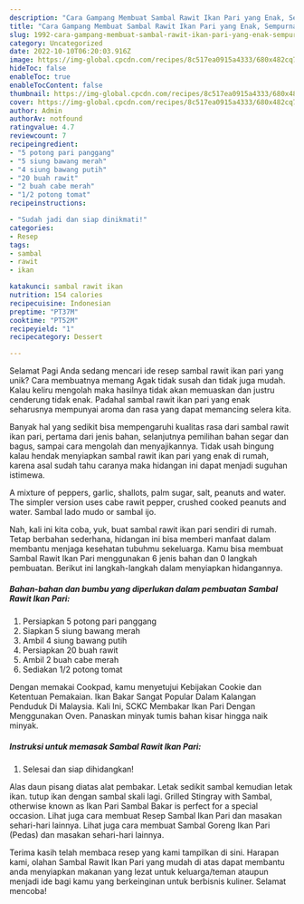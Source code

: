 ```yaml
---
description: "Cara Gampang Membuat Sambal Rawit Ikan Pari yang Enak, Sempurna"
title: "Cara Gampang Membuat Sambal Rawit Ikan Pari yang Enak, Sempurna"
slug: 1992-cara-gampang-membuat-sambal-rawit-ikan-pari-yang-enak-sempurna
category: Uncategorized
date: 2022-10-10T06:20:03.916Z
image: https://img-global.cpcdn.com/recipes/8c517ea0915a4333/680x482cq70/sambal-rawit-ikan-pari-foto-resep-utama.jpg
hideToc: false
enableToc: true
enableTocContent: false
thumbnail: https://img-global.cpcdn.com/recipes/8c517ea0915a4333/680x482cq70/sambal-rawit-ikan-pari-foto-resep-utama.jpg
cover: https://img-global.cpcdn.com/recipes/8c517ea0915a4333/680x482cq70/sambal-rawit-ikan-pari-foto-resep-utama.jpg
author: Admin
authorAv: notfound
ratingvalue: 4.7
reviewcount: 7
recipeingredient:
- "5 potong pari panggang"
- "5 siung bawang merah"
- "4 siung bawang putih"
- "20 buah rawit"
- "2 buah cabe merah"
- "1/2 potong tomat"
recipeinstructions:

- "Sudah jadi dan siap dinikmati!"
categories:
- Resep
tags:
- sambal
- rawit
- ikan

katakunci: sambal rawit ikan 
nutrition: 154 calories
recipecuisine: Indonesian
preptime: "PT37M"
cooktime: "PT52M"
recipeyield: "1"
recipecategory: Dessert

---
```



Selamat Pagi Anda sedang mencari ide resep sambal rawit ikan pari yang unik? Cara membuatnya memang Agak tidak susah dan tidak juga mudah. Kalau keliru mengolah maka hasilnya tidak akan memuaskan dan justru cenderung tidak enak. Padahal sambal rawit ikan pari yang enak seharusnya mempunyai aroma dan rasa yang dapat memancing selera kita.


Banyak hal yang sedikit bisa mempengaruhi kualitas rasa dari sambal rawit ikan pari, pertama dari jenis bahan, selanjutnya pemilihan bahan segar dan bagus, sampai cara mengolah dan menyajikannya. Tidak usah bingung kalau hendak menyiapkan sambal rawit ikan pari yang enak di rumah, karena asal sudah tahu caranya maka hidangan ini dapat menjadi suguhan istimewa.

A mixture of peppers, garlic, shallots, palm sugar, salt, peanuts and water. The simpler version uses cabe rawit pepper, crushed cooked peanuts and water. Sambal lado mudo or sambal ijo.


Nah, kali ini kita coba, yuk, buat sambal rawit ikan pari sendiri di rumah. Tetap berbahan sederhana, hidangan ini bisa memberi manfaat dalam membantu menjaga kesehatan tubuhmu sekeluarga. Kamu bisa membuat Sambal Rawit Ikan Pari menggunakan 6 jenis bahan dan 0 langkah pembuatan. Berikut ini langkah-langkah dalam menyiapkan hidangannya.

<!--inarticleads1-->

##### Bahan-bahan dan bumbu yang diperlukan dalam pembuatan Sambal Rawit Ikan Pari:

1. Persiapkan 5 potong pari panggang
1. Siapkan 5 siung bawang merah
1. Ambil 4 siung bawang putih
1. Persiapkan 20 buah rawit
1. Ambil 2 buah cabe merah
1. Sediakan 1/2 potong tomat


Dengan memakai Cookpad, kamu menyetujui Kebijakan Cookie dan Ketentuan Pemakaian. Ikan Bakar Sangat Popular Dalam Kalangan Penduduk Di Malaysia. Kali Ini, SCKC Membakar Ikan Pari Dengan Menggunakan Oven. Panaskan minyak tumis bahan kisar hingga naik minyak. 

<!--inarticleads2-->

##### Instruksi untuk memasak Sambal Rawit Ikan Pari:


1. Selesai dan siap dihidangkan!

Alas daun pisang diatas alat pembakar. Letak sedikit sambal kemudian letak ikan. tutup ikan dengan sambal skali lagi. Grilled Stingray with Sambal, otherwise known as Ikan Pari Sambal Bakar is perfect for a special occasion. Lihat juga cara membuat Resep Sambal Ikan Pari dan masakan sehari-hari lainnya. Lihat juga cara membuat Sambal Goreng Ikan Pari (Pedas) dan masakan sehari-hari lainnya. 

Terima kasih telah membaca resep yang kami tampilkan di sini. Harapan kami, olahan Sambal Rawit Ikan Pari yang mudah di atas dapat membantu anda menyiapkan makanan yang lezat untuk keluarga/teman ataupun menjadi ide bagi kamu yang berkeinginan untuk berbisnis kuliner. Selamat mencoba!
